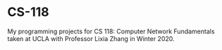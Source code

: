 # CS-118

My programming projects for CS 118: Computer Network Fundamentals taken at UCLA with Professor Lixia Zhang in Winter 2020. 
